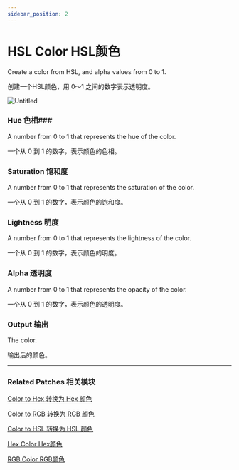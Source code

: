 ```yaml
---
sidebar_position: 2
---
```


# HSL Color HSL颜色

Create a color from HSL, and alpha values from 0 to 1.

创建一个HSL颜色，用 0～1 之间的数字表示透明度。

![Untitled](https://s3.us-west-2.amazonaws.com/secure.notion-static.com/02cd1120-2b22-47ca-bf0f-0dd8dc5f3926/Untitled.png?X-Amz-Algorithm=AWS4-HMAC-SHA256&X-Amz-Content-Sha256=UNSIGNED-PAYLOAD&X-Amz-Credential=AKIAT73L2G45EIPT3X45%2F20220602%2Fus-west-2%2Fs3%2Faws4_request&X-Amz-Date=20220602T164054Z&X-Amz-Expires=86400&X-Amz-Signature=6276811f2a70592ecbb104b96f197adca299db29de8421be4e527a9701ae1379&X-Amz-SignedHeaders=host&response-content-disposition=filename%20%3D%22Untitled.png%22&x-id=GetObject)

### Hue 色相### 

A number from 0 to 1 that represents the hue of the color.

一个从 0 到 1 的数字，表示颜色的色相。

### Saturation 饱和度

A number from 0 to 1 that represents the saturation of the color.

一个从 0 到 1 的数字，表示颜色的饱和度。

### Lightness 明度

A number from 0 to 1 that represents the lightness of the color.

一个从 0 到 1 的数字，表示颜色的明度。

### Alpha 透明度

A number from 0 to 1 that represents the opacity of the color.

一个从 0 到 1 的数字，表示颜色的透明度。

### Output 输出

The color.

输出后的颜色。

------

### Related Patches 相关模块

[Color to Hex 转换为 Hex 颜色](./Color%20to%20Hex)

[Color to RGB 转换为 RGB 颜色](./Color%20to%20RGB)

[Color to HSL 转换为 HSL 颜色](./Color%20to%20HSL)

[Hex Color Hex颜色](./Hex%20Color)

[RGB Color RGB颜色](./RGB%20Color)
